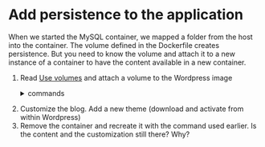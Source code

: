 # Add persistence to the application
When we started the MySQL container, we mapped a folder from the host into the container. The volume defined in the Dockerfile creates persistence. But you need to know the volume and attach it to a new instance of a container to have the content available in a new container.

1. Read [Use volumes](https://docs.docker.com/storage/volumes/) and attach a volume to the Wordpress image
    <details><summary>commands</summary>
    Create a volume

    ```bash
    docker volume create wordpress-vol
    ```

    Recreate the Wordpress container and attach the volume

    ```bash
    docker run --name wordpress -d -p 8080:80 -e WORDPRESS_DB_HOST=172.17.0.3:3306 -v wordpress-vol:/var/www/html myregistry/wordpress:1.0.0
    ```
</details>

2. Customize the blog. Add a new theme (download and activate from within Wordpress)
3. Remove the container and recreate it with the command used earlier. Is the content and the customization still there? Why?